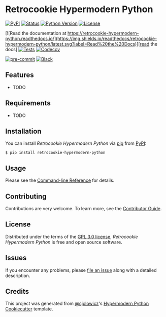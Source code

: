 # Retrocookie Hypermodern Python

[![PyPI](https://img.shields.io/pypi/v/retrocookie-hypermodern-python.svg)][pypi status]
[![Status](https://img.shields.io/pypi/status/retrocookie-hypermodern-python.svg)][pypi status]
[![Python Version](https://img.shields.io/pypi/pyversions/retrocookie-hypermodern-python)][pypi status]
[![License](https://img.shields.io/pypi/l/retrocookie-hypermodern-python)][license]

[![Read the documentation at https://retrocookie-hypermodern-python.readthedocs.io/](https://img.shields.io/readthedocs/retrocookie-hypermodern-python/latest.svg?label=Read%20the%20Docs)][read the docs]
[![Tests](https://github.com/bruno-fs/retrocookie-hypermodern-python/workflows/Tests/badge.svg)][tests]
[![Codecov](https://codecov.io/gh/bruno-fs/retrocookie-hypermodern-python/branch/main/graph/badge.svg)][codecov]

[![pre-commit](https://img.shields.io/badge/pre--commit-enabled-brightgreen?logo=pre-commit&logoColor=white)][pre-commit]
[![Black](https://img.shields.io/badge/code%20style-black-000000.svg)][black]

[pypi status]: https://pypi.org/project/retrocookie-hypermodern-python/
[read the docs]: https://retrocookie-hypermodern-python.readthedocs.io/
[tests]: https://github.com/bruno-fs/retrocookie-hypermodern-python/actions?workflow=Tests
[codecov]: https://app.codecov.io/gh/bruno-fs/retrocookie-hypermodern-python
[pre-commit]: https://github.com/pre-commit/pre-commit
[black]: https://github.com/psf/black

## Features

- TODO

## Requirements

- TODO

## Installation

You can install _Retrocookie Hypermodern Python_ via [pip] from [PyPI]:

```console
$ pip install retrocookie-hypermodern-python
```

## Usage

Please see the [Command-line Reference] for details.

## Contributing

Contributions are very welcome.
To learn more, see the [Contributor Guide].

## License

Distributed under the terms of the [GPL 3.0 license][license],
_Retrocookie Hypermodern Python_ is free and open source software.

## Issues

If you encounter any problems,
please [file an issue] along with a detailed description.

## Credits

This project was generated from [@cjolowicz]'s [Hypermodern Python Cookiecutter] template.

[@cjolowicz]: https://github.com/cjolowicz
[pypi]: https://pypi.org/
[hypermodern python cookiecutter]: https://github.com/cjolowicz/cookiecutter-hypermodern-python
[file an issue]: https://github.com/bruno-fs/retrocookie-hypermodern-python/issues
[pip]: https://pip.pypa.io/

<!-- github-only -->

[license]: https://github.com/bruno-fs/retrocookie-hypermodern-python/blob/main/LICENSE
[contributor guide]: https://github.com/bruno-fs/retrocookie-hypermodern-python/blob/main/CONTRIBUTING.md
[command-line reference]: https://retrocookie-hypermodern-python.readthedocs.io/en/latest/usage.html
